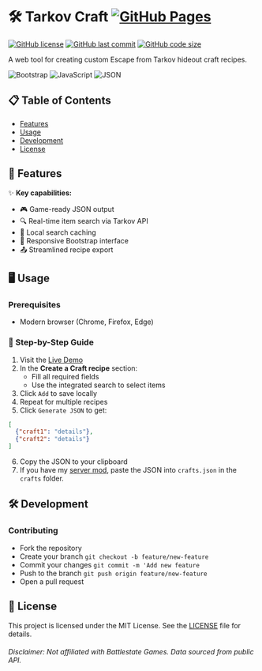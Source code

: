 # 🛠️ Tarkov Craft [![GitHub Pages](https://img.shields.io/badge/Live_Demo-GitHub_Pages-blue?logo=github&style=for-the-badge)](https://viniHNS.github.io/TarkovCraft)

[![GitHub license](https://img.shields.io/github/license/viniHNS/TarkovCraft?style=flat-square)](https://github.com/viniHNS/TarkovCraft/blob/main/LICENSE)
[![GitHub last commit](https://img.shields.io/github/last-commit/viniHNS/TarkovCraft?style=flat-square)](https://github.com/viniHNS/TarkovCraft/commits/main)
[![GitHub code size](https://img.shields.io/github/languages/code-size/viniHNS/TarkovCraft?style=flat-square)](https://github.com/viniHNS/TarkovCraft)

A web tool for creating custom Escape from Tarkov hideout craft recipes.

![Bootstrap](https://img.shields.io/badge/Bootstrap-563D7C?style=for-the-badge&logo=bootstrap&logoColor=white)
![JavaScript](https://img.shields.io/badge/JavaScript-F7DF1E?style=for-the-badge&logo=javascript&logoColor=black)
![JSON](https://img.shields.io/badge/JSON-000000?style=for-the-badge&logo=json&logoColor=white)

## 📋 Table of Contents
- [Features](#-features)
- [Usage](#-usage)
- [Development](#-development)
- [License](#-license)

## 🚀 Features

✨ **Key capabilities:**
- 🎮 Game-ready JSON output
- 🔍 Real-time item search via Tarkov API
- 💾 Local search caching
- 📱 Responsive Bootstrap interface
- 📤 Streamlined recipe export

## 🖥️ Usage

### Prerequisites
- Modern browser (Chrome, Firefox, Edge)

### 📌 Step-by-Step Guide
1. Visit the [Live Demo](https://viniHNS.github.io/TarkovCraft)
2. In the **Create a Craft recipe** section:
   - Fill all required fields
   - Use the integrated search to select items
3. Click `Add` to save locally
4. Repeat for multiple recipes
5. Click `Generate JSON` to get:
```json
[ 
  {"craft1": "details"},
  {"craft2": "details"}
]
```
6. Copy the JSON to your clipboard
7. If you have my [server mod](https://github.com/viniHNS/TarkovCraft/tree/main/mod), paste the JSON into `crafts.json` in the `crafts` folder.

## 🛠️ Development

### Contributing
- Fork the repository
- Create your branch `git checkout -b feature/new-feature`
- Commit your changes `git commit -m 'Add new feature`
- Push to the branch `git push origin feature/new-feature`
- Open a pull request

## 📄 License
This project is licensed under the MIT License. See the [LICENSE](LICENSE) file for details.

###### Disclaimer: Not affiliated with Battlestate Games. Data sourced from public API.

